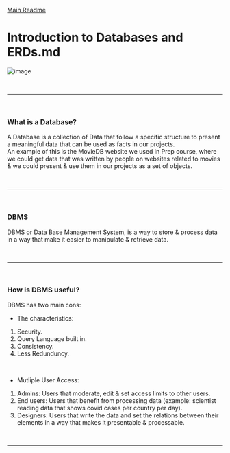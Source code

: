 [Main Readme](https://github.com/shadilios/reading-notes/blob/main/README.md)  

# Introduction to Databases and ERDs.md

![image](https://bs-uploads.toptal.io/blackfish-uploads/components/seo/content/og_image_file/og_image/777046/0712-Bad_Practices_in_Database_Design_-_Are_You_Making_These_Mistakes_Dan_Social-754bc73011e057dc76e55a44a954e0c3.png)


<br><hr><br>

### What is a Database?

A Database is a collection of Data that follow a specific structure to present a meaningful data that can be used as facts in our projects.  
An example of this is the MovieDB website we used in Prep course, where we could get data that was written by people on websites related to movies & we could present
& use them in our projects as a set of objects.

<br><hr><br>

### DBMS

DBMS or Data Base Management System, is a way to store & process data in a way that make it easier to manipulate & retrieve data.

<br><hr><br>

### How is DBMS useful?

DBMS has two main cons:

- The characteristics:
1. Security.
2. Query Language built in.
3. Consistency.
4. Less Redunduncy.

<br>

- Mutliple User Access:
 1. Admins: Users that moderate, edit & set access limits to other users.  
 2. End users: Users that benefit from processing data (example: scientist reading data that shows covid cases per country per day).
 3. Designers: Users that write the data and set the relations between their elements in a way that makes it presentable & processable.

<br><hr><br>

### 



